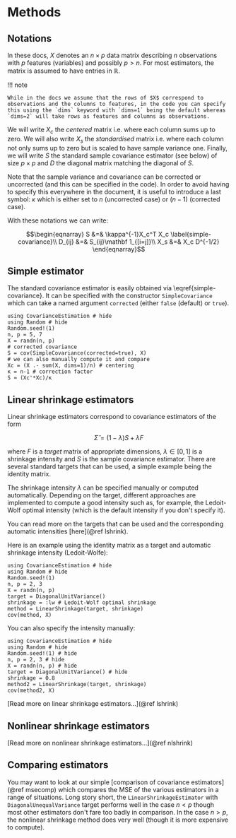 # Methods

## Notations

In these docs, $X$ denotes an $n\times p$ data matrix describing $n$ observations with $p$ features (variables) and possibly $p > n$.
For most estimators, the matrix is assumed to have entries in $\mathbb R$.

!!! note

    While in the docs we assume that the rows of $X$ correspond to observations and the columns to features, in the code you can specify this using the `dims` keyword with `dims=1` being the default whereas `dims=2` will take rows as features and columns as observations.

We will write $X_c$ the *centered* matrix i.e. where each column sums up to zero.
We will also write $X_s$ the *standardised* matrix i.e. where each column not only sums up to zero but is scaled to have sample variance one.
Finally, we will write $S$ the standard sample covariance estimator (see below) of size $p\times p$ and $D$ the diagonal matrix matching the diagonal of $S$.

Note that the sample variance and covariance can be corrected or uncorrected (and this can be specified in the code).
In order to avoid having to specify this everywhere in the document, it is useful to introduce a last symbol: $\kappa$ which is either set to $n$ (uncorrected case) or $(n-1)$ (corrected case).

With these notations we can write:

```math
\begin{eqnarray}
    S &=& \kappa^{-1}X_c^T X_c \label{simple-covariance}\\
    D_{ij} &=& S_{ij}\mathbf 1_{[i=j]}\\
    X_s &=& X_c D^{-1/2}
\end{eqnarray}
```

## Simple estimator

The standard covariance estimator is easily obtained via \eqref{simple-covariance}.
It can be specified with the constructor `SimpleCovariance` which can take a named argument `corrected` (either `false` (default) or `true`).

```@example
using CovarianceEstimation # hide
using Random # hide
Random.seed!(1)
n, p = 5, 7
X = randn(n, p)
# corrected covariance
S = cov(SimpleCovariance(corrected=true), X)
# we can also manually compute it and compare
Xc = (X .- sum(X, dims=1)/n) # centering
κ = n-1 # correction factor
S ≈ (Xc'*Xc)/κ
```

## Linear shrinkage estimators

Linear shrinkage estimators correspond to covariance estimators of the form

```math
\hat\Sigma = (1-\lambda)S + \lambda F
```

where $F$ is a *target* matrix of appropriate dimensions, $\lambda\in[0,1]$ is a shrinkage intensity and $S$ is the sample covariance estimator.
There are several standard targets that can be used, a simple example being the identity matrix.

The shrinkage intensity $\lambda$ can be specified manually or computed automatically.
Depending on the target, different approaches are implemented to compute a good intensity such as, for example, the Ledoit-Wolf optimal intensity (which is the default intensity if you don't specify it).

You can read more on the targets that can be used and the corresponding automatic intensities [here](@ref lshrink).

Here is an example using the identity matrix as a target and automatic shrinkage intensity (Ledoit-Wolfe):

```@example
using CovarianceEstimation # hide
using Random # hide
Random.seed!(1)
n, p = 2, 3
X = randn(n, p)
target = DiagonalUnitVariance()
shrinkage = :lw # Ledoit-Wolf optimal shrinkage
method = LinearShrinkage(target, shrinkage)
cov(method, X)
```

You can also specify the intensity manually:

```@example
using CovarianceEstimation # hide
using Random # hide
Random.seed!(1) # hide
n, p = 2, 3 # hide
X = randn(n, p) # hide
target = DiagonalUnitVariance() # hide
shrinkage = 0.8
method2 = LinearShrinkage(target, shrinkage)
cov(method2, X)
```

[Read more on linear shrinkage estimators...](@ref lshrink)

## Nonlinear shrinkage estimators

[Read more on nonlinear shrinkage estimators...](@ref nlshrink)

## Comparing estimators

You may want to look at our simple [comparison of covariance estimators](@ref msecomp) which compares the MSE of the various estimators in a range of situations.
Long story short, the `LinearShrinkageEstimator` with `DiagonalUnequalVariance` target performs well in the case $n<p$ though most other estimators don't fare too badly in comparison.
In the case $n>p$, the nonlinear shrinkage method does very well (though it is more expensive to compute).

